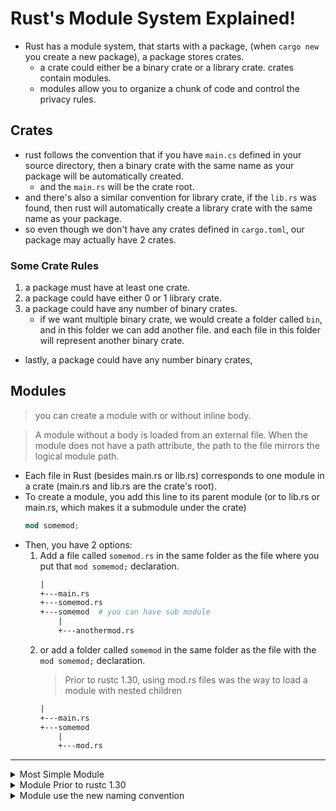 
# Rust's Module System Explained!

- Rust has a module system, that starts with a package, (when `cargo new` you create a new package), a package stores crates. 
    - a crate could either be a binary crate or a library crate.  crates contain modules.
    - modules allow you to organize a chunk of code and control the privacy rules.


## Crates

- rust follows the convention that if you have `main.cs` defined in your source directory, then a binary crate with the same name as your package will be automatically created.
    - and the `main.rs` will be the crate root.
- and there's also a similar convention for library crate, if the `lib.rs` was found, then rust will automatically create a library crate with the same name as your package.
- so even though we don't have any crates defined in `cargo.toml`, our package may actually have 2 crates.


### Some Crate Rules

1. a package must have at least one crate.
2. a package could have either 0 or 1 library crate.
3. a package could have any number of binary crates.
    - if we want multiple binary crate, we would create a folder called `bin`, and in this folder we can add another file. and each file in this folder will represent another binary crate.
- lastly, a package could have any number binary crates,


## Modules

> you can create a module with or without inline body.

> A module without a body is loaded from an external file. When the module does not have a path attribute, the path to the file mirrors the logical module path. 


- Each file in Rust (besides main.rs or lib.rs) corresponds to one module in a crate (main.rs and lib.rs are the crate's root). 
- To create a module, you add this line to its parent module (or to lib.rs or main.rs, which makes it a submodule under the crate)
    ```rust
    mod somemod;
    ```
- Then, you have 2 options:
    1. Add a file called `somemod.rs` in the same folder as the file where you put that `mod somemod;` declaration. 
        ```bash
        |
        +---main.rs
        +---somemod.rs
        +---somemod  # you can have sub module
            |
            +---anothermod.rs
        ```
    2. or add a folder called `somemod` in the same folder as the file with the `mod somemod;` declaration. 
        > Prior to rustc 1.30, using mod.rs files was the way to load a module with nested children
        ```bash
        |
        +---main.rs
        +---somemod
            |
            +---mod.rs
        ```

---

<details>
<summary>
Most Simple Module
</summary>

```rust
// print.rs
pub fn run() {
    println!("Hello from print.rs file");
}
```

```rust
// main.rs
mod print; // mod without body, load it from print.rs

fn main() {
    print::run();    
}
```

</details>


<details>
<summary>
Module Prior to rustc 1.30
</summary>


```bash
├── libs
│   └── mod.rs
├── main.rs
```

```rust
// libs/mod.rs
pub mod extra_mod { // module has body
    pub fn libs_extra_mod() {
        println!("libs/extramod");
    }
}
```

```rust
// main.rs
#![allow(unused)]

mod libs;
use libs::extra_mod;

fn main() {
    extra_mod::libs_extra_mod();
}
```

</details>


<details>
<summary>
Module use the new naming convention
</summary>

```bash
.
├── libs
│   └── somemod.rs
├── libs.rs
└── main.rs
```

```rust
// main.rs
#![allow(unused)]

mod libs;

use libs::somemod::extra_mod;

fn main() {
    libs::somemod::run();
    extra_mod::libs_extra_mod()
}
```

```rust
// libs.rs
pub mod somemod;
```

```rust
// libs/somemod.rs 
pub mod extra_mod {
    pub fn libs_extra_mod() {
        println!("libs/extramod");
    }
}

pub fn run() {
    println!("libs/somemod");
}
```


</details>




